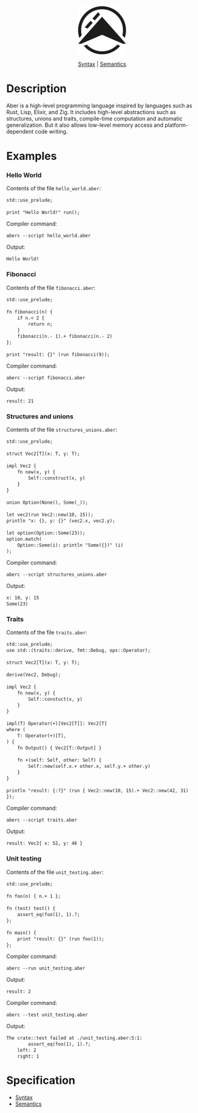 <div align="center">
  <picture>
    <source media="(prefers-color-scheme: dark)" srcset="https://github.com/Hedgehogo/aber.io/blob/main/_src/aber-logo-white.svg">
    <source media="(prefers-color-scheme: light)" srcset="https://github.com/Hedgehogo/aber.io/blob/main/_src/aber-logo-black.svg">
    <img alt="The Aber Programming Language: A language that can be anything."
         src="https://github.com/Hedgehogo/aber.io/blob/main/_src/aber-logo-black.svg"
         width="25%">
  </picture>
  
<a href="./Syntax/_.md">Syntax</a> | <a href="./Semantics/_.md">Semantics</a>
</div>

# Description
Aber is a high-level programming language inspired by languages such as Rust, Lisp, Elixir, and Zig. It includes high-level abstractions such as structures, unions and traits, compile-time computation and automatic generalization. But it also allows low-level memory access and platform-dependent code writing.
# Examples

### Hello World

Contents of the file `hello_world.aber`:
```aber
std::use_prelude;

print "Hello World!" run();
```
Сompiler command:
```
aberc --script hello_world.aber
```
Output:
```
Hello World!
```

### Fibonacci

Contents of the file `fibonacci.aber`:
```aber
std::use_prelude;

fn fibonacci(n) {
	if n.< 2 {
		return n;
	}
	fibonacci(n.- 1).+ fibonacci(n.- 2)
};

print "result: {}" (run fibonacci(9));
```
Сompiler command:
```
aberc --script fibonacci.aber
```
Output:
```
result: 21
```

### Structures and unions

Contents of the file `structures_unions.aber`:
```aber
std::use_prelude;

struct Vec2[T](x: T, y: T);

impl Vec2 {
	fn new(x, y) {
		Self::construct(x, y)
	}
}

union Option(None(), Some(_));

let vec2(run Vec2::new(10, 15));
println "x: {}, y: {}" (vec2.x, vec2.y);

let option(Option::Some(23));
option.match(
	Option::Some(i): println "Some({})" (i)
);
```
Сompiler command:
```
aberc --script structures_unions.aber
```
Output:
```
x: 10, y: 15
Some(23)
```

### Traits

Contents of the file `traits.aber`:
```aber
std::use_prelude;
use std::(traits::derive, fmt::Debug, ops::Operator);

struct Vec2[T](x: T, y: T);

derive(Vec2, Debug);

impl Vec2 {
	fn new(x, y) {
		Self::constuct(x, y)
	}
}

impl(T) Operator(+)[Vec2[T]]: Vec2[T]
where (
	T: Operator(+)[T],
) {
	fn Output() { Vec2[T::Output] }

	fn +(self: Self, other: Self) {
		Self::new(self.x.+ other.x, self.y.+ other.y) 
	}
}

println "result: {:?}" (run { Vec2::new(10, 15).+ Vec2::new(42, 31) });
```
Сompiler command:
```
aberc --script traits.aber
```
Output:
```
result: Vec2{ x: 52, y: 46 }
```

### Unit testing

Contents of the file `unit_testing.aber`:
```aber
std::use_prelude;

fn foo(n) { n.+ 1 };

fn (test) test() {
	assert_eq(foo(1), 1).?;
};

fn main() {
	print "result: {}" (run foo(1));
};
```
Сompiler command:
```
aberc --run unit_testing.aber
```
Output:
```
result: 2
```
Сompiler command:
```
aberc --test unit_testing.aber
```
Output:
```
The crate::test failed at ./unit_testing.aber:5:1:
        assert_eq(foo(1), 1).?;
    left: 2
    right: 1
```
# Specification
- [Syntax](./Syntax/_.md)
- [Semantics](./Semantics/_.md)
